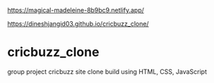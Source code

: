 https://magical-madeleine-8b9bc9.netlify.app/

https://dineshjangid03.github.io/cricbuzz_clone/


# cricbuzz_clone
group project cricbuzz site clone build using HTML, CSS, JavaScript
